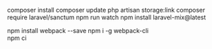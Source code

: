 
composer install
composer update
php artisan storage:link
composer require laravel/sanctum
npm run watch
npm install laravel-mix@latest

npm install webpack --save
npm i -g webpack-cli      
npm ci     

